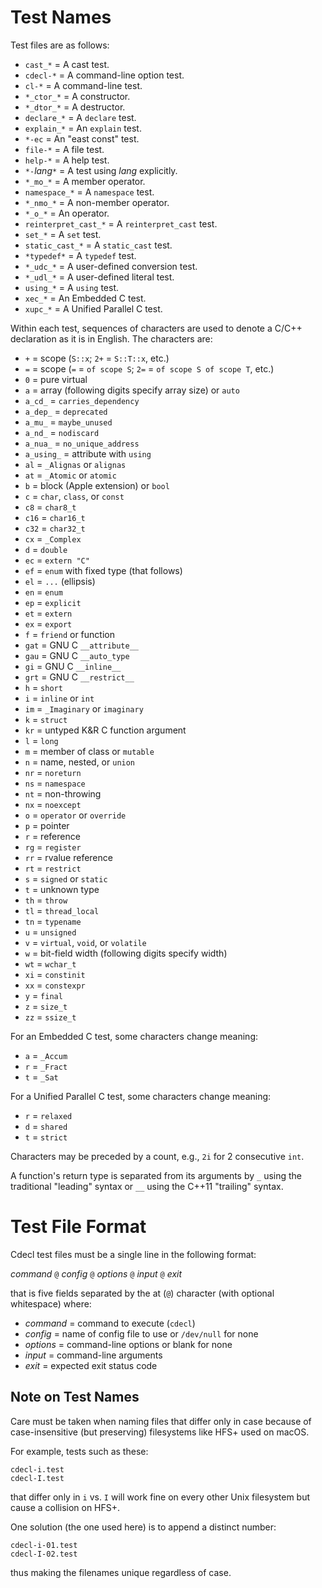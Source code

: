 Test Names
==========

Test files are as follows:

+ `cast_*`             = A cast test.
+ `cdecl-*`            = A command-line option test.
+ `cl-*`               = A command-line test.
+ `*_ctor_*`           = A constructor.
+ `*_dtor_*`           = A destructor.
+ `declare_*`          = A `declare` test.
+ `explain_*`          = An `explain` test.
+ `*-ec`               = An "east const" test.
+ `file-*`             = A file test.
+ `help-*`             = A help test.
+ `*-`_lang_`*`        = A test using _lang_ explicitly.
+ `*_mo_*`             = A member operator.
+ `namespace_*`        = A `namespace` test.
+ `*_nmo_*`            = A non-member operator.
+ `*_o_*`              = An operator.
+ `reinterpret_cast_*` = A `reinterpret_cast` test.
+ `set_*`              = A `set` test.
+ `static_cast_*`      = A `static_cast` test.
+ `*typedef*`          = A `typedef` test.
+ `*_udc_*`            = A user-defined conversion test.
+ `*_udl_*`            = A user-defined literal test.
+ `using_*`            = A `using` test.
+ `xec_*`              = An Embedded C test.
+ `xupc_*`             = A Unified Parallel C test.

Within each test, sequences of characters are used to denote a C/C++
declaration as it is in English.
The characters are:

+ `+` = scope (`S::x`; `2+` = `S::T::x`, etc.)
+ `=` = scope (`=` = `of scope S`; `2=` = `of scope S of scope T`, etc.)
+ `0` = pure virtual
+ `a` = array (following digits specify array size) or `auto`
+ `a_cd_` = `carries_dependency`
+ `a_dep_` = `deprecated`
+ `a_mu_` = `maybe_unused`
+ `a_nd_` = `nodiscard`
+ `a_nua_` = `no_unique_address`
+ `a_using_` = attribute with `using`
+ `al` = `_Alignas` or `alignas`
+ `at` = `_Atomic` or `atomic`
+ `b` = block (Apple extension) or `bool`
+ `c` = `char`, `class`, or `const`
+ `c8` = `char8_t`
+ `c16` = `char16_t`
+ `c32` = `char32_t`
+ `cx` = `_Complex`
+ `d` = `double`
+ `ec` = `extern "C"`
+ `ef` = `enum` with fixed type (that follows)
+ `el` = `...` (ellipsis)
+ `en` = `enum`
+ `ep` = `explicit`
+ `et` = `extern`
+ `ex` = `export`
+ `f` = `friend` or function
+ `gat` = GNU C `__attribute__`
+ `gau` = GNU C `__auto_type`
+ `gi` = GNU C `__inline__`
+ `grt` = GNU C `__restrict__`
+ `h` = `short`
+ `i` = `inline` or `int`
+ `im` = `_Imaginary` or `imaginary`
+ `k` = `struct`
+ `kr` = untyped K&R C function argument
+ `l` = `long`
+ `m` = member of class or `mutable`
+ `n` = name, nested, or `union`
+ `nr` = `noreturn`
+ `ns` = `namespace`
+ `nt` = non-throwing
+ `nx` = `noexcept`
+ `o` = `operator` or `override`
+ `p` = pointer
+ `r` = reference
+ `rg` = `register`
+ `rr` = rvalue reference
+ `rt` = `restrict`
+ `s` = `signed` or `static`
+ `t` = unknown type
+ `th` = `throw`
+ `tl` = `thread_local`
+ `tn` = `typename`
+ `u` = `unsigned`
+ `v` = `virtual`, `void`, or `volatile`
+ `w` = bit-field width (following digits specify width)
+ `wt` = `wchar_t`
+ `xi` = `constinit`
+ `xx` = `constexpr`
+ `y` = `final`
+ `z` = `size_t`
+ `zz` = `ssize_t`

For an Embedded C test, some characters change meaning:

+ `a` = `_Accum`
+ `r` = `_Fract`
+ `t` = `_Sat`

For a Unified Parallel C test, some characters change meaning:

+ `r` = `relaxed`
+ `d` = `shared`
+ `t` = `strict`

Characters may be preceded by a count,
e.g., `2i` for 2 consecutive `int`.

A function's return type is separated from its arguments by `_`
using the traditional "leading" syntax
or `__` using the C++11 "trailing" syntax.

Test File Format
================

Cdecl test files must be a single line in the following format:

*command* `@` *config* `@` *options* `@` *input* `@` *exit*

that is five fields separated by the at (`@`) character
(with optional whitespace)
where:

+ *command* = command to execute (`cdecl`)
+ *config*  = name of config file to use or `/dev/null` for none
+ *options* = command-line options or blank for none
+ *input*   = command-line arguments
+ *exit*    = expected exit status code

Note on Test Names
------------------

Care must be taken when naming files that differ only in case
because of case-insensitive (but preserving) filesystems like HFS+
used on macOS.

For example, tests such as these:

    cdecl-i.test
    cdecl-I.test

that differ only in `i` vs. `I` will work fine on every other Unix filesystem
but cause a collision on HFS+.

One solution (the one used here) is to append a distinct number:

    cdecl-i-01.test
    cdecl-I-02.test

thus making the filenames unique regardless of case.
